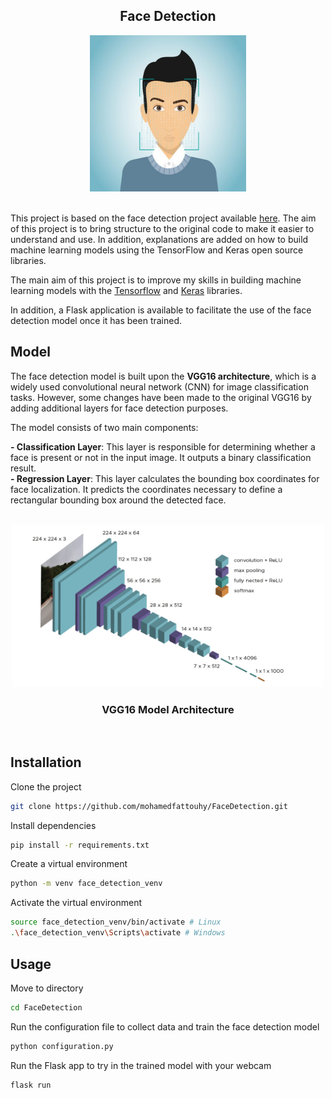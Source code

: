 <div align="center">

## Face Detection

<img src="static/face_detection.jpg" alt="Face Detection" width="250px" height="250px">

</div>

<br>


This project is based on the face detection project available [here](https://github.com/nicknochnack/FaceDetection/tree/main). The aim of this project is to bring structure to the original code to make it easier to understand and use. In addition, explanations are added on how to build machine learning models using the TensorFlow and Keras open source libraries.

The main aim of this project is to improve my skills in building machine learning models with the [Tensorflow](https://www.tensorflow.org/?hl=fr) and [Keras](https://www.tensorflow.org/?hl=fr) libraries.

In addition, a Flask application is available to facilitate the use of the face detection model once it has been trained.


## Model 

The face detection model is built upon the **VGG16 architecture**, which is a widely used convolutional neural network (CNN) for image classification tasks. However, some changes have been made to the original VGG16 by adding additional layers for face detection purposes.

The model consists of two main components:

**- Classification Layer**: This layer is responsible for determining whether a face is present or not in the input image. It outputs a binary classification result.  
**- Regression Layer**: This layer calculates the bounding box coordinates for face localization. It predicts the coordinates necessary to define a rectangular bounding box around the detected face.

<br>

<div align="center">
<img src="static/VGG16.png" alt="VGG16 Model" width="500px" height="260px">
<h3>VGG16 Model Architecture</h3>
</div>

<br>

## Installation

Clone the project
```bash
git clone https://github.com/mohamedfattouhy/FaceDetection.git
```

Install dependencies
```bash
pip install -r requirements.txt
```

Create a virtual environment
```bash
python -m venv face_detection_venv
```

Activate the virtual environment
```bash
source face_detection_venv/bin/activate # Linux
.\face_detection_venv\Scripts\activate # Windows 
```

## Usage

Move to directory
```bash
cd FaceDetection
````

Run the configuration file to collect data and train the face detection model
```bash
python configuration.py
````

Run the Flask app to try in the trained model with your webcam
```bash
flask run
````



